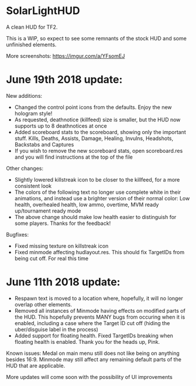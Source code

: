 # SolarLightHUD
A clean HUD for TF2.

This is a WIP, so expect to see some remnants of the stock HUD and some unfinished elements.

More screenshots: https://imgur.com/a/YFsomEJ

# June 19th 2018 update:

New additions:

* Changed the control point icons from the defaults. Enjoy the new hologram style!
* As requested, deathnotice (killfeed) size is smaller, but the HUD now supports up to 8 deathnotices at once
* Added scoreboard stats to the scoreboard, showing only the important stuff. Kills, Deaths, Assists, Damage, Healing, Invulns, Headshots, Backstabs and Captures
* If you wish to remove the new scoreboard stats, open scoreboard.res and you will find instructions at the top of the file

Other changes:

* Slightly lowered killstreak icon to be closer to the killfeed, for a more consistent look
* The colors of the following text no longer use complete white in their animations, and instead use a brighter version of their normal color: Low health, overhealed health, low ammo, overtime, MVM ready up/tournament ready mode
* The above change should make low health easier to distinguish for some players. Thanks for the feedback!

Bugfixes:

* Fixed missing texture on killstreak icon
* Fixed minmode affecting hudlayout.res. This should fix TargetIDs from being cut off. For real this time

# June 11th 2018 update:

* Respawn text is moved to a location where, hopefully, it will no longer overlap other elements.
* Removed all instances of Minmode having effects on modified parts of the HUD. This hopefully prevents MANY bugs from occuring when it is enabled, including a case where the Target ID cut off (hiding the uber/disguise label in the process)
* Added support for floating health. Fixed TargetIDs breaking when floating health is enabled. Thank you for the heads up, Pink.

Known issues: Medal on main menu still does not like being on anything besides 16:9. Minmode may still affect any remaining default parts of the HUD that are applicable.

More updates will come soon with the possibility of UI improvements
